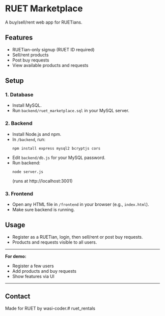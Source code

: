# RUET Marketplace

A buy/sell/rent web app for RUETians.

## Features
- RUETian-only signup (RUET ID required)
- Sell/rent products
- Post buy requests
- View available products and requests

## Setup

### 1. Database
- Install MySQL.
- Run `backend/ruet_marketplace.sql` in your MySQL server.

### 2. Backend
- Install Node.js and npm.
- In `/backend`, run:
  ```
  npm install express mysql2 bcryptjs cors
  ```
- Edit `backend/db.js` for your MySQL password.
- Run backend:
  ```
  node server.js
  ```
  (runs at http://localhost:3001)

### 3. Frontend
- Open any HTML file in `/frontend` in your browser (e.g., `index.html`).
- Make sure backend is running.

## Usage
- Register as a RUETian, login, then sell/rent or post buy requests.
- Products and requests visible to all users.

---

**For demo:**  
- Register a few users  
- Add products and buy requests  
- Show features via UI

---

## Contact

Made for RUET by wasi-coder.#   r u e t _ r e n t a l s  
 